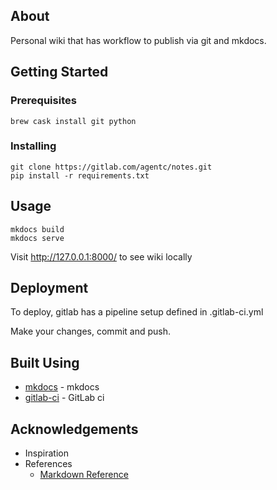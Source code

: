 

## About <a name = "about"></a>
Personal wiki that has workflow to publish via git and mkdocs.

##  Getting Started <a name = "getting_started"></a>


### Prerequisites
```
brew cask install git python
```

### Installing

```
git clone https://gitlab.com/agentc/notes.git
pip install -r requirements.txt
```

## Usage <a name="usage"></a>

```
mkdocs build
mkdocs serve
```
Visit http://127.0.0.1:8000/ to see wiki locally

## Deployment <a name = "deployment"></a>
To deploy, gitlab has a pipeline setup defined in .gitlab-ci.yml

Make your changes, commit and push.

## Built Using <a name = "built_using"></a>
- [mkdocs](https://github.com/mkdocs/mkdocs) - mkdocs
- [gitlab-ci](https://docs.gitlab.com/ee/ci/) - GitLab ci

## Acknowledgements <a name = "acknowledgement"></a>
- Inspiration
- References
    - [Markdown Reference](https://www.markdownguide.org/)